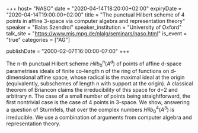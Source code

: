 +++
  host= "NASO"
  date = "2020-04-14T18:20:00+02:00"
  expiryDate = "2020-04-14T19:00:00+02:00"
  title = "The punctual Hilbert scheme of 4 points in affine 3-space via computer algebra and representation theory"
  speaker = "Balas Szendroi"
  speaker_institution = "University of Oxford"
  talk_site = "https://www.mis.mpg.de/nlalg/seminars/naso.html"
  is_event = "true"
  categories = ["AG"]

  publishDate = "2000-02-07T16:00:00-07:00"
+++


The n-th punctual Hilbert scheme $Hilb_0^n(A^d)$ of points of affine d-space parametrises ideals of finite co-length n of the ring of functions on d-dimensional affine space, whose radical is the maximal ideal at the origin (equivalently, subschemes of length n with support at the origin). A classical theorem of Briancon claims the irreducibility of this space for d=2 and arbitrary n. The case of a small number of points being straightforward, the first nontrivial case is the case of 4 points in 3-space. We show, answering a question of Sturmfels, that over the complex numbers $Hilb_0^4(A^3)$ is irreducible. We use a combination of arguments from computer algebra and representation theory.